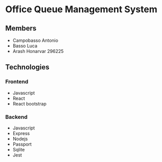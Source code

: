 # Office Queue Management System

## Members
- Campobasso Antonio
- Basso Luca
- Arash Honarvar 296225

## Technologies
### Frontend
- Javascript
- React
- React bootstrap
### Backend
- Javascript
- Express
- Nodejs
- Passport
- Sqlite
- Jest
